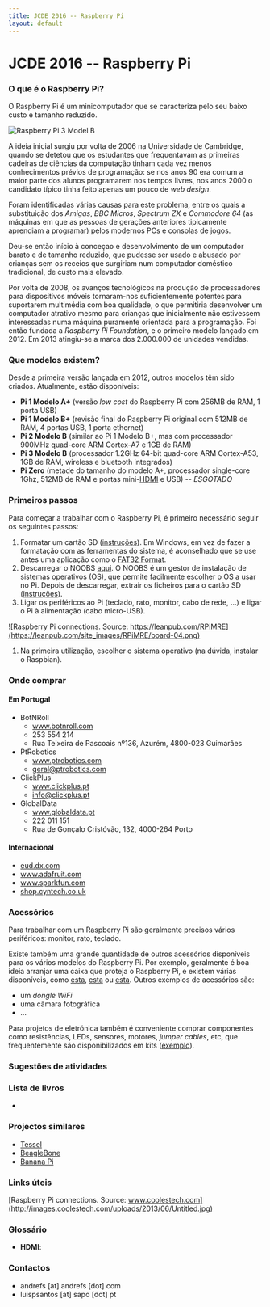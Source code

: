 ```yaml
---
title: JCDE 2016 -- Raspberry Pi
layout: default
---
```


# JCDE 2016 -- Raspberry Pi

### O que é o Raspberry Pi?

O Raspberry Pi é um minicomputador que se caracteriza pelo seu baixo custo e tamanho reduzido.

![Raspberry Pi 3 Model B][rpi]

[rpi]: https://upload.wikimedia.org/wikipedia/commons/thumb/b/b4/Raspberry_Pi_3_Model_B.png/450px-Raspberry_Pi_3_Model_B.png "Raspberry Pi 3 Modelo B"

A ideia inicial surgiu por volta de 2006 na Universidade de Cambridge, quando se detetou que os estudantes que frequentavam as primeiras cadeiras de ciências da computação tinham cada vez menos conhecimentos prévios de programação: se nos anos 90 era comum a maior parte dos alunos programarem nos tempos livres, nos anos 2000 o candidato típico tinha feito apenas um pouco de _web design_.

Foram identificadas várias causas para este problema, entre os quais a substituição dos _Amigas_, _BBC Micros_, _Spectrum ZX_ e _Commodore 64_ (as máquinas em que as pessoas de gerações anteriores tipicamente aprendiam a programar) pelos modernos PCs e consolas de jogos.

Deu-se então início à conceçao e desenvolvimento de um computador barato e de tamanho reduzido, que pudesse ser usado e abusado por crianças sem os receios que surgiriam num computador doméstico tradicional, de custo mais elevado.

Por volta de 2008, os avanços tecnológicos na produção de processadores para dispositivos móveis tornaram-nos suficientemente potentes para suportarem multimédia com boa qualidade, o que permitiria desenvolver um computador atrativo mesmo para crianças que inicialmente não estivessem interessadas numa máquina puramente orientada para a programação. Foi então fundada a _Raspberry Pi Foundation_, e o primeiro modelo lançado em 2012. Em 2013 atingiu-se a marca dos 2.000.000 de unidades vendidas.

### Que modelos existem?

Desde a primeira versão lançada em 2012, outros modelos têm sido criados. Atualmente, estão disponíveis: 
* **Pi 1 Modelo A+** (versão _low cost_ do Raspberry Pi com 256MB de RAM, 1 porta USB)
* **Pi 1 Modelo B+** (revisão final do Raspberry Pi original com 512MB de RAM, 4 portas USB, 1 porta ethernet)
* **Pi 2 Modelo B** (similar ao Pi 1 Modelo B+, mas com processador 900MHz quad-core ARM Cortex-A7 e 1GB de RAM)
* **Pi 3 Modelo B** (processador 1.2GHz 64-bit quad-core ARM Cortex-A53, 1GB de RAM, wireless e bluetooth integrados)
* **Pi Zero** (metade do tamanho do modelo A+, processador single-core 1Ghz, 512MB de RAM e portas mini-[HDMI](#HDMI) e USB) -- *ESGOTADO*

### Primeiros passos

Para começar a trabalhar com o Raspberry Pi, é primeiro necessário seguir os seguintes passos:

1. Formatar um cartão SD ([instruções](https://www.raspberrypi.org/documentation/installation/sdxc_formatting.md)). Em Windows, em vez de fazer a formatação com as ferramentas do sistema, é aconselhado que se use antes uma aplicação como o [FAT32 Format](http://www.ridgecrop.demon.co.uk/guiformat.htm).
1. Descarregar o NOOBS [aqui](http://www.raspberrypi.org/downloads/). O NOOBS é um gestor de instalação de sistemas operativos (OS), que permite facilmente escolher o OS a usar no Pi. Depois de descarregar, extrair os ficheiros para o cartão SD ([instruções](https://www.raspberrypi.org/help/noobs-setup/)).
1. Ligar os periféricos ao Pi (teclado, rato, monitor, cabo de rede, ...) e ligar o Pi à alimentação (cabo micro-USB).


![Raspberry Pi connections. Source: https://leanpub.com/RPiMRE](https://leanpub.com/site_images/RPiMRE/board-04.png)


1. Na primeira utilização, escolher o sistema operativo (na dúvida, instalar o Raspbian).

### Onde comprar

#### Em Portugal

* BotNRoll
  * www.botnroll.com
  * 253 554 214
  * Rua Teixeira de Pascoais nº136, Azurém, 4800-023 Guimarães
* PtRobotics
  * www.ptrobotics.com
  * geral@ptrobotics.com
* ClickPlus
  * www.clickplus.pt
  * info@clickplus.pt
* GlobalData
  * www.globaldata.pt
  * 222 011 151
  * Rua de Gonçalo Cristóvão, 132, 4000-264 Porto


#### Internacional

* [eud.dx.com](http://eud.dx.com)
* www.adafruit.com
* www.sparkfun.com
* [shop.cyntech.co.uk](http://shop.cyntech.co.uk)

### Acessórios

Para trabalhar com um Raspberry Pi são geralmente precisos vários periféricos: monitor, rato, teclado. 

Existe também uma grande quantidade de outros acessórios disponíveis para os vários modelos do Raspberry Pi. Por exemplo, geralmente é boa ideia arranjar uma caixa que proteja o Raspberry Pi, e existem várias disponíveis, como [esta](https://www.raspberrypi.org/products/raspberry-pi-case/), [esta](https://www.adafruit.com/products/1326) ou [esta](http://www.dx.com/p/protective-case-w-camera-hole-for-raspberry-pi-red-431734). Outros exemplos de acessórios são:

* um _dongle WiFi_
* uma câmara fotográfica
* ...

Para projetos de eletrónica também é conveniente comprar componentes como resistências, LEDs, sensores, motores, _jumper cables_, etc, que frequentemente são disponibilizados em kits ([exemplo](http://www.dx.com/p/t-type-expansion-board-breadboard-kit-for-raspberry-pi-b-multicolored-359606)).


### Sugestões de atividades



### Lista de livros

* 

### Projectos similares

* [Tessel](https://tessel.io/)
* [BeagleBone](http://beagleboard.org/bone)
* [Banana Pi](http://www.bananapi.org/)



### Links úteis
[Raspberry Pi connections. Source: www.coolestech.com](http://images.coolestech.com/uploads/2013/06/Untitled.jpg)

### Glossário

* **HDMI**: 

### Contactos

* andrefs [at] andrefs [dot] com
* luispsantos [at] sapo [dot] pt

